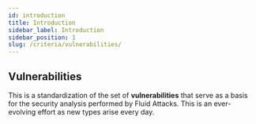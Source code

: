 ```yaml
---
id: introduction
title: Introduction
sidebar_label: Introduction
sidebar_position: 1
slug: /criteria/vulnerabilities/
---
```


## Vulnerabilities

This is a standardization
of the set of **vulnerabilities**
that serve as a basis for the security analysis
performed by Fluid Attacks.
This is an ever-evolving effort
as new types arise every day.
